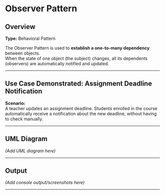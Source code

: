 # Observer Pattern

## Overview
**Type:** Behavioral Pattern  

The Observer Pattern is used to **establish a one-to-many dependency** between objects.  
When the state of one object (the subject) changes, all its dependents (observers) are automatically notified and updated.  

---

## **Use Case Demonstrated:** Assignment Deadline Notification  

**Scenario:**  
A teacher updates an assignment deadline. Students enrolled in the course automatically receive a notification about the new deadline, without having to check manually.

---

## UML Diagram
*(Add UML diagram here)*

---

## Output
*(Add console output/screenshots here)*

---

